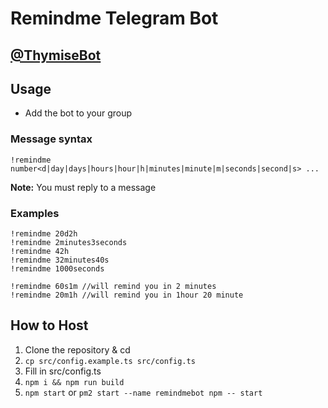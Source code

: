 # Remindme Telegram Bot

## [@ThymiseBot](https://t.me/thymisebot)

## Usage

- Add the bot to your group

### Message syntax

`!remindme number<d|day|days|hours|hour|h|minutes|minute|m|seconds|second|s> ...`

**Note:** You must reply to a message

### Examples

```
!remindme 20d2h
!remindme 2minutes3seconds
!remindme 42h
!remindme 32minutes40s
!remindme 1000seconds

!remindme 60s1m //will remind you in 2 minutes
!remindme 20m1h //will remind you in 1hour 20 minute

```

## How to Host

1. Clone the repository & cd
2. `cp src/config.example.ts src/config.ts`
3. Fill in src/config.ts
4. `npm i && npm run build`
5. `npm start` or `pm2 start --name remindmebot npm -- start`
